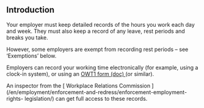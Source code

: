 ##  Introduction

Your employer must keep detailed records of the hours you work each day and
week. They must also keep a record of any leave, rest periods and breaks you
take.

However, some employers are exempt from recording rest periods – see
‘Exemptions’ below.

Employers can record your working time electronically (for example, using a
clock-in system), or using an [ OWT1 form (doc)
](https://www.workplacerelations.ie/en/Publications_Forms/Form_OWT1.doc) (or
similar).

An inspector from the [ Workplace Relations Commission
](/en/employment/enforcement-and-redress/enforcement-employment-rights-
legislation/) can get full access to these records.
